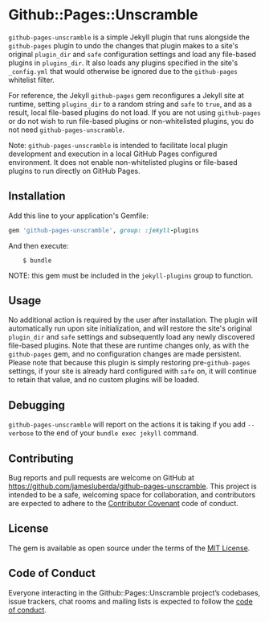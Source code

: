 # Github::Pages::Unscramble 

`github-pages-unscramble` is a simple Jekyll plugin that runs alongside the `github-pages` plugin to undo the changes that plugin makes to a site's original `plugin_dir` and `safe` configuration settings and load any file-based plugins in `plugins_dir`. It also loads any plugins specified in the site's `_config.yml` that would otherwise be ignored due to the `github-pages` whitelist filter.

For reference, the Jekyll `github-pages` gem reconfigures a Jekyll site at runtime, setting `plugins_dir` to a random string and `safe` to `true`, and as a result, local file-based plugins do not load. If you are not using `github-pages` or do not wish to run file-based plugins or non-whitelisted plugins, you do not need `github-pages-unscramble`.

Note: `github-pages-unscramble` is intended to facilitate local plugin development and execution in a local GitHub Pages configured environment. It does not enable non-whitelisted plugins or file-based plugins to run directly on GitHub Pages.

## Installation

Add this line to your application's Gemfile:

```ruby
gem 'github-pages-unscramble', group: :jekyll-plugins
```

And then execute:

```
    $ bundle
```

NOTE: this gem must be included in the `jekyll-plugins` group to function.

## Usage

No additional action is required by the user after installation. The plugin will automatically run upon site initialization, and will restore the site's original `plugin_dir` and `safe` settings and subsequently load any newly discovered file-based plugins. Note that these are runtime changes only, as with the `github-pages` gem, and no configuration changes are made persistent. Please note that because this plugin is simply restoring pre-`github-pages` settings, if your site is already hard configured with `safe` on, it will continue to retain that value, and no custom plugins will be loaded.

## Debugging

`github-pages-unscramble` will report on the actions it is taking if you add `--verbose` to the end of your `bundle exec jekyll` command.

## Contributing

Bug reports and pull requests are welcome on GitHub at https://github.com/jamesluberda/github-pages-unscramble. This project is intended to be a safe, welcoming space for collaboration, and contributors are expected to adhere to the [Contributor Covenant](http://contributor-covenant.org) code of conduct.

## License

The gem is available as open source under the terms of the [MIT License](https://opensource.org/licenses/MIT).

## Code of Conduct

Everyone interacting in the Github::Pages::Unscramble project’s codebases, issue trackers, chat rooms and mailing lists is expected to follow the [code of conduct](https://github.com/jamesluberda/github-pages-unscramble/blob/master/CODE_OF_CONDUCT.md).
